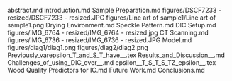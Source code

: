 abstract.md
introduction.md
Sample Preparation.md
figures/DSCF7233 - resized/DSCF7233 - resized.JPG
figures/Line art of sample1/Line art of sample1.png
Drying Environment.md
Speckle Pattern.md
DIC Setup.md
figures/IMG_6764 - resized/IMG_6764 - resized.jpg
CT Scanning.md
figures/IMG_6736 - resized/IMG_6736 - resized.JPG
Model.md
figures/diag1/diag1.png
figures/diag2/diag2.png
Previously_varepsilon_T_and_S_T_have__.tex
Results_and_Discussion__.md
Challenges_of_using_DIC_over__.md
epsilon__T_S_T_S_TZ_epsilon__.tex
Wood Quality Predictors for IC.md
Future Work.md
Conclusions.md
  